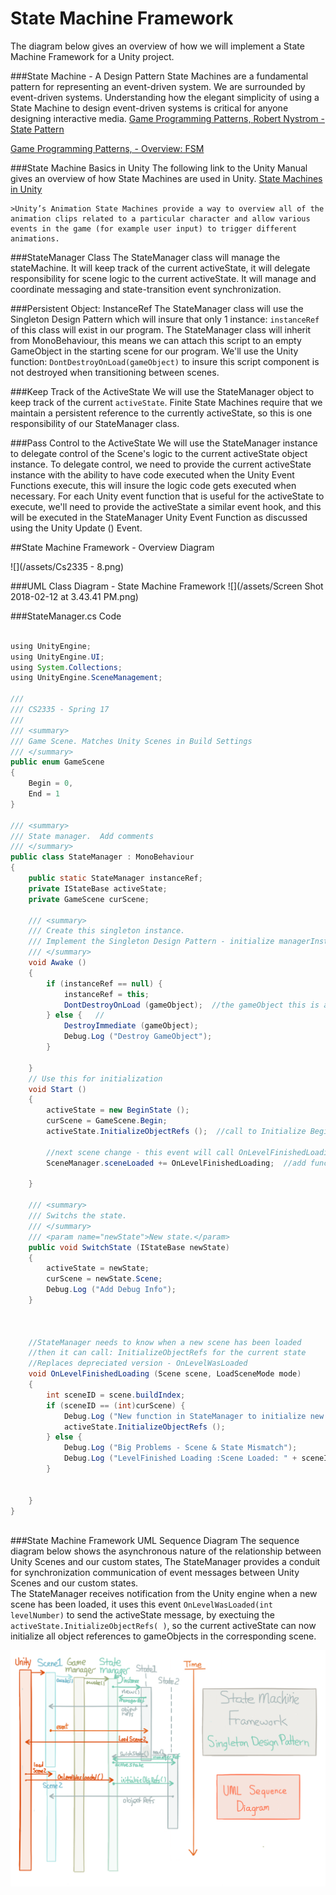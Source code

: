 # State Machine Framework

The diagram below gives an overview of how we will implement a State Machine Framework for a Unity project.

###State Machine - A Design Pattern
State Machines are a fundamental pattern for representing an event-driven system.  We are surrounded by event-driven systems. Understanding how the elegant simplicity of using a State Machine to design event-driven systems is critical for anyone designing interactive media.
[Game Programming Patterns, Robert Nystrom - State Pattern](http://gameprogrammingpatterns.com/state.html) 

[Game Programming Patterns, - Overview: FSM](http://gameprogrammingpatterns.com/state.html#finite-state-machines-to-the-rescue)


 ###State Machine Basics in Unity
 The following link to the Unity Manual gives an overview of how State Machines are used in Unity.
[ State Machines in Unity ](https://docs.unity3d.com/Manual/StateMachineBasics.html)
	
	
	>Unity’s Animation State Machines provide a way to overview all of the animation clips related to a particular character and allow various events in the game (for example user input) to trigger different animations.

###StateManager Class
The StateManager class will manage the stateMachine. It will keep track of the current activeState, it will delegate responsibility for scene logic to the current activeState. It will manage and coordinate messaging and state-transition event synchronization.

###Persistent Object: InstanceRef
The StateManager class will use the Singleton Design Pattern which will insure that only 1 instance: `instanceRef` of this class will exist in our program.  The StateManager class will inherit from MonoBehaviour, this means we can attach this script to an empty GameObject in the starting scene for our program. We'll use the Unity function: `DontDestroyOnLoad(gameObject)` to insure this script component is not destroyed when transitioning between scenes.  

###Keep Track of the ActiveState
We will use the StateManager object to keep track of the current `activeState`.  Finite State Machines require that we maintain a persistent reference to the currently activeState, so this is one responsibility of our StateManager class.

###Pass Control to the ActiveState
We will use the StateManager instance to delegate control of the Scene's logic to the current activeState object instance.  To delegate control, we need to provide the current activeState instance with the ability to have code executed when the Unity Event Functions execute, this will insure the logic code gets executed when necessary.  For each Unity event function that is useful for the activeState to execute, we'll need to provide the activeState a similar event hook, and this will be executed in the StateManager Unity Event Function as discussed using the Unity Update () Event.

##State Machine Framework - Overview Diagram

![](/assets/Cs2335 - 8.png)

###UML Class Diagram - State Machine Framework
![](/assets/Screen Shot 2018-02-12 at 3.43.41 PM.png)


###StateManager.cs Code

```java

using UnityEngine;
using UnityEngine.UI;
using System.Collections;
using UnityEngine.SceneManagement;

///
/// CS2335 - Spring 17
///  
/// <summary>
/// Game Scene. Matches Unity Scenes in Build Settings
/// </summary>
public enum GameScene
{
	Begin = 0,
	End = 1
}

/// <summary>
/// State manager.  Add comments
/// </summary>
public class StateManager : MonoBehaviour
{
	public static StateManager instanceRef;
	private IStateBase activeState;
	private GameScene curScene;

	/// <summary>
	/// Create this singleton instance.
	/// Implement the Singleton Design Pattern - initialize managerInstance
	/// </summary>
	void Awake ()
	{
		if (instanceRef == null) {
			instanceRef = this;
			DontDestroyOnLoad (gameObject);  //the gameObject this is attached to 
		} else {   //
			DestroyImmediate (gameObject);   
			Debug.Log ("Destroy GameObject");
		}

	}
	// Use this for initialization
	void Start ()
	{
		activeState = new BeginState ();
		curScene = GameScene.Begin;
		activeState.InitializeObjectRefs ();  //call to Initialize BeginState object references

		//next scene change - this event will call OnLevelFinishedLoading custom function
		SceneManager.sceneLoaded += OnLevelFinishedLoading;  //add function to sceneLoaded delegate

	}

	/// <summary>
	/// Switchs the state.
	/// </summary>
	/// <param name="newState">New state.</param>
	public void SwitchState (IStateBase newState)
	{
		activeState = newState;
		curScene = newState.Scene;
		Debug.Log ("Add Debug Info");
	}



	//StateManager needs to know when a new scene has been loaded
	//then it can call: InitializeObjectRefs for the current state
	//Replaces depreciated version - OnLevelWasLoaded
	void OnLevelFinishedLoading (Scene scene, LoadSceneMode mode)
	{
		int sceneID = scene.buildIndex;
		if (sceneID == (int)curScene) {
			Debug.Log ("New function in StateManager to initialize new scene objects - exectued");
			activeState.InitializeObjectRefs ();
		} else {
			Debug.Log ("Big Problems - Scene & State Mismatch");
			Debug.Log ("LevelFinished Loading :Scene Loaded: " + sceneID + " ActiveState Scene Enum: " + activeState.Scene);
		}


	}
}
 
```

###State Machine Framework UML Sequence Diagram
The sequence diagram below shows the asynchronous nature of the relationship between Unity Scenes and our custom states,  The StateManager provides a conduit for synchronization communication of event messages between Unity Scenes and our custom states.  
The StateManager receives notification from the Unity engine when a new scene has been loaded, it uses this event ``OnLevelWasLoaded(int levelNumber)`` to send the activeState message, by exectuing the ``activeState.InitializeObjectRefs( )``, so the current activeState can now initialize all object references to gameObjects in the corresponding scene.

![](stateMachineFramework.png)

